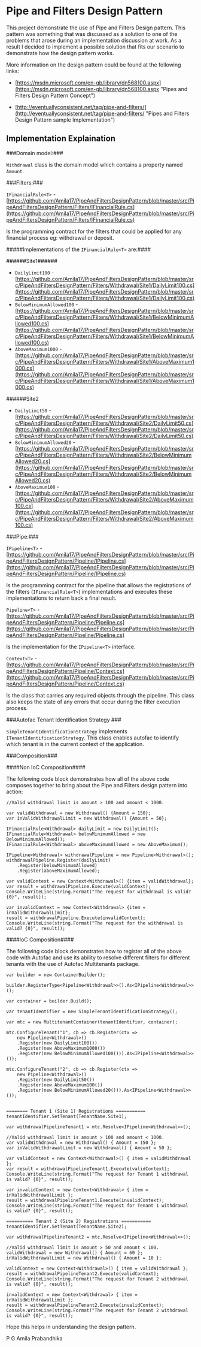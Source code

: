 # Pipe and Filters Design Pattern #

This project demonstrate the use of Pipe and Filters Design pattern. This pattern was something that was discussed as a solution to one of the problems that arose during an implementation discussion at work. As a result I decided to implement a possible solution that fits our scenario to demonstrate how the design pattern works.

More information on the design pattern could be found at the following links:



- [https://msdn.microsoft.com/en-gb/library/dn568100.aspx](https://msdn.microsoft.com/en-gb/library/dn568100.aspx "Pipes and Filters Design Pattern Concept")



- [http://eventuallyconsistent.net/tag/pipe-and-filters/](http://eventuallyconsistent.net/tag/pipe-and-filters/ "Pipes and Filters Design Pattern sample Implementation")


## Implementation Explaination ##

###Domain model:###

```Withdrawal``` class is the domain model which contains a property named ``Amount``. 


###Filters:###

```IFinancialRule<T>``` - [https://github.com/Amila17/PipeAndFiltersDesignPattern/blob/master/src/PipeAndFiltersDesignPattern/Filters/IFinancialRule.cs](https://github.com/Amila17/PipeAndFiltersDesignPattern/blob/master/src/PipeAndFiltersDesignPattern/Filters/IFinancialRule.cs)

Is the programming contract for the filters that could be applied for any financial process eg: withdrawal or deposit.

#####Implementations of the ```IFinancialRule<T>``` are:####

######Site1######

- ```DailyLimit100``` - [https://github.com/Amila17/PipeAndFiltersDesignPattern/blob/master/src/PipeAndFiltersDesignPattern/Filters/Withdrawal/Site1/DailyLimit100.cs](https://github.com/Amila17/PipeAndFiltersDesignPattern/blob/master/src/PipeAndFiltersDesignPattern/Filters/Withdrawal/Site1/DailyLimit100.cs)
- ```BelowMinimumAllowed100``` - [https://github.com/Amila17/PipeAndFiltersDesignPattern/blob/master/src/PipeAndFiltersDesignPattern/Filters/Withdrawal/Site1/BelowMinimumAllowed100.cs](https://github.com/Amila17/PipeAndFiltersDesignPattern/blob/master/src/PipeAndFiltersDesignPattern/Filters/Withdrawal/Site1/BelowMinimumAllowed100.cs)
- ```AboveMaximum1000``` - [https://github.com/Amila17/PipeAndFiltersDesignPattern/blob/master/src/PipeAndFiltersDesignPattern/Filters/Withdrawal/Site1/AboveMaximum1000.cs](https://github.com/Amila17/PipeAndFiltersDesignPattern/blob/master/src/PipeAndFiltersDesignPattern/Filters/Withdrawal/Site1/AboveMaximum1000.cs)

######Site2

- ```DailyLimit50``` - [https://github.com/Amila17/PipeAndFiltersDesignPattern/blob/master/src/PipeAndFiltersDesignPattern/Filters/Withdrawal/Site2/DailyLimit50.cs](https://github.com/Amila17/PipeAndFiltersDesignPattern/blob/master/src/PipeAndFiltersDesignPattern/Filters/Withdrawal/Site2/DailyLimit50.cs)
- ```BelowMinimumAllowed20``` - [https://github.com/Amila17/PipeAndFiltersDesignPattern/blob/master/src/PipeAndFiltersDesignPattern/Filters/Withdrawal/Site2/BelowMinimumAllowed20.cs](https://github.com/Amila17/PipeAndFiltersDesignPattern/blob/master/src/PipeAndFiltersDesignPattern/Filters/Withdrawal/Site2/BelowMinimumAllowed20.cs)
- ```AboveMaximum100``` - [https://github.com/Amila17/PipeAndFiltersDesignPattern/blob/master/src/PipeAndFiltersDesignPattern/Filters/Withdrawal/Site2/AboveMaximum100.cs](https://github.com/Amila17/PipeAndFiltersDesignPattern/blob/master/src/PipeAndFiltersDesignPattern/Filters/Withdrawal/Site2/AboveMaximum100.cs)

###Pipe:###

```IPipeline<T>``` - [https://github.com/Amila17/PipeAndFiltersDesignPattern/blob/master/src/PipeAndFiltersDesignPattern/Pipeline/IPipeline.cs](https://github.com/Amila17/PipeAndFiltersDesignPattern/blob/master/src/PipeAndFiltersDesignPattern/Pipeline/IPipeline.cs) 

Is the programming contract for the pipeline that allows the registrations of the filters (```IFinancialRule<T>```) implementations and executes these implementations to return back a final result.

```Pipeline<T>``` - [https://github.com/Amila17/PipeAndFiltersDesignPattern/blob/master/src/PipeAndFiltersDesignPattern/Pipeline/Pipeline.cs](https://github.com/Amila17/PipeAndFiltersDesignPattern/blob/master/src/PipeAndFiltersDesignPattern/Pipeline/Pipeline.cs)

Is the implementation for the ```IPipeline<T>``` interface.

```Context<T>``` - [https://github.com/Amila17/PipeAndFiltersDesignPattern/blob/master/src/PipeAndFiltersDesignPattern/Pipeline/Context.cs](https://github.com/Amila17/PipeAndFiltersDesignPattern/blob/master/src/PipeAndFiltersDesignPattern/Pipeline/Context.cs)

Is the class that carries any required objects through the pipeline. This class also keeps the state of any errors that occur during the filter execution process.


###Autofac Tenant Identification Strategy ###

```SimpleTenantIdentificationStrategy``` implements ```ITenantIdentificationStrategy```. This class enables autofac to identify which tenant is in the current context of the application.




###Composition###

####Non IoC Composition####

The following code block demonstrates how all of the above code composes together to bring about the Pipe and Filters design pattern into action:


    //Valid withdrawal limit is amount > 100 and amount < 1000.

    var validWithdrawal = new Withdrawal() {Amount = 150};
    var inValidWithdrawalLimit = new Withdrawal() {Amount = 50};

    IFinancialRule<Withdrawal> dailyLimit = new DailyLimit();
    IFinancialRule<Withdrawal> belowMinimumAllowed = new BelowMinimumAllowed();
    IFinancialRule<Withdrawal> aboveMaximumAllowed = new AboveMaximum();

    IPipeline<Withdrawal> withdrawalPipeline = new Pipeline<Withdrawal>();
    withdrawalPipeline.Register(dailyLimit)
        .Register(belowMinimumAllowed)
        .Register(aboveMaximumAllowed);

    var validContext = new Context<Withdrawal>() {item = validWithdrawal};
    var result = withdrawalPipeline.Execute(validContext);
    Console.WriteLine(string.Format("The request for withdrawal is valid? {0}", result));

    var invalidContext = new Context<Withdrawal> {item = inValidWithdrawalLimit};
    result = withdrawalPipeline.Execute(invalidContext);
    Console.WriteLine(string.Format("The request for the withdrawal is valid? {0}", result));


####IoC Composition####

The following code block demonstrates how to register all of the above code with Autofac and use its ability to resolve different filters for different tenants with the use of Autofac.Multitenants package.

	var builder = new ContainerBuilder();
	
	builder.RegisterType<Pipeline<Withdrawal>>().As<IPipeline<Withdrawal>>();
	
	var container = builder.Build();
	
	var tenantIdentifier = new SimpleTenantIdentificationStrategy();
	
	var mtc = new MultitenantContainer(tenantIdentifier, container);
	
	mtc.ConfigureTenant("1", cb => cb.Register(ctx => 
	    new Pipeline<Withdrawal>()
	    .Register(new DailyLimit100())
	    .Register(new AboveMaximum1000())
	    .Register(new BelowMinimumAllowed100())).As<IPipeline<Withdrawal>>());
	
	mtc.ConfigureTenant("2", cb => cb.Register(ctx => 
	    new Pipeline<Withdrawal>()
	    .Register(new DailyLimit50())
	    .Register(new AboveMaximum100())
	    .Register(new BelowMinimumAllowed20())).As<IPipeline<Withdrawal>>());
	
	
	======== Tenant 1 (Site 1) Registrations ===========
	tenantIdentifier.SetTenant(TenantName.Site1);
	
	var withdrawalPipelineTenant1 = mtc.Resolve<IPipeline<Withdrawal>>();
	
	//Valid withdrawal limit is amount > 100 and amount < 1000.
	var validWithdrawal = new Withdrawal() { Amount = 150 };
	var inValidWithdrawalLimit = new Withdrawal() { Amount = 50 };
	
	var validContext = new Context<Withdrawal>() { item = validWithdrawal };
	var result = withdrawalPipelineTenant1.Execute(validContext);
	Console.WriteLine(string.Format("The request for Tenant 1 withdrawal is valid? {0}", result));
	
	var invalidContext = new Context<Withdrawal> { item = inValidWithdrawalLimit };
	result = withdrawalPipelineTenant1.Execute(invalidContext);
	Console.WriteLine(string.Format("The request for Tenant 1 withdrawal is valid? {0}", result));
	
	========== Tenant 2 (Site 2) Registrations ===========
	tenantIdentifier.SetTenant(TenantName.Site2);
	
	var withdrawalPipelineTenant2 = mtc.Resolve<IPipeline<Withdrawal>>();
	
	//Valid withdrawal limit is amount > 50 and amount < 100.
	validWithdrawal = new Withdrawal() { Amount = 60 };
	inValidWithdrawalLimit = new Withdrawal() { Amount = 10 };
	
	validContext = new Context<Withdrawal>() { item = validWithdrawal };
	result = withdrawalPipelineTenant2.Execute(validContext);
	Console.WriteLine(string.Format("The request for Tenant 2 withdrawal is valid? {0}", result));
	
	invalidContext = new Context<Withdrawal> { item = inValidWithdrawalLimit };
	result = withdrawalPipelineTenant2.Execute(invalidContext);
	Console.WriteLine(string.Format("The request for Tenant 2 withdrawal is valid? {0}", result));



Hope this helps in understanding the design pattern. 


P G Amila Prabandhika